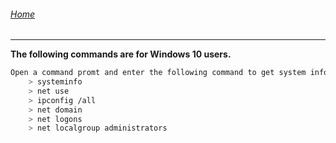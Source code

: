 ###### [Home](https://eddiegranados.github.io/Eduardo_Granados/)       
 
---

**The following commands are for Windows 10 users.**

```bash
Open a command promt and enter the following command to get system info:
    > systeminfo
    > net use
    > ipconfig /all
    > net domain
    > net logons
    > net localgroup administrators
```